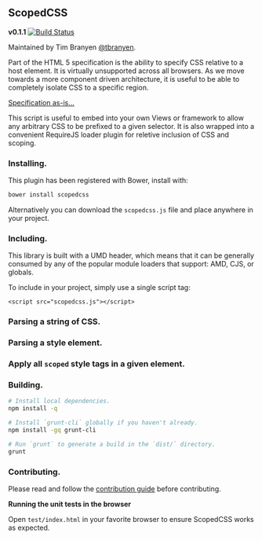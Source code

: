 ScopedCSS
---------

**v0.1.1** [![Build
Status](https://travis-ci.org/tbranyen/scopedcss.png?branch=master)](https://travis-ci.org/tbranyen/scopedcss)

Maintained by Tim Branyen [@tbranyen](http://twitter.com/tbranyen).

Part of the HTML 5 specification is the ability to specify CSS relative to a
host element.  It is virtually unsupported across all browsers.  As we move
towards a more component driven architecture, it is useful to be able to
completely isolate CSS to a specific region.

[Specification
as-is...](http://dev.w3.org/html5/spec-preview/the-style-element.html#attr-style-scoped)

This script is useful to embed into your own Views or framework to allow any
arbitrary CSS to be prefixed to a given selector.  It is also wrapped into a
convenient RequireJS loader plugin for reletive inclusion of CSS and scoping.

### Installing. ###

This plugin has been registered with Bower, install with:

``` bash
bower install scopedcss
```

Alternatively you can download the `scopedcss.js` file and place anywhere in
your project.

### Including. ###

This library is built with a UMD header, which means that it can be generally
consumed by any of the popular module loaders that support: AMD, CJS, or
globals.

To include in your project, simply use a single script tag:

``` markup
<script src="scopedcss.js"></script>
```

### Parsing a string of CSS. ###

### Parsing a style element. ###

### Apply all `scoped` style tags in a given element. ###

### Building. ###

``` bash
# Install local dependencies.
npm install -q

# Install `grunt-cli` globally if you haven't already.
npm install -gq grunt-cli

# Run `grunt` to generate a build in the `dist/` directory.
grunt
```

### Contributing. ###

Please read and follow the [contribution
guide](https://github.com/tbranyen/scopedcss/blob/master/CONTRIBUTING.md)
before contributing.

**Running the unit tests in the browser**

Open `test/index.html` in your favorite browser to ensure ScopedCSS works
as expected.
